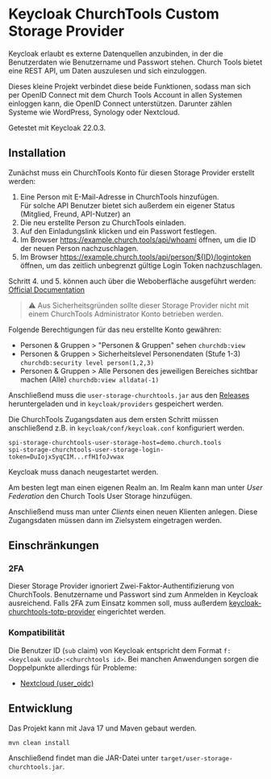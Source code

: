 # Keycloak ChurchTools Custom Storage Provider

Keycloak erlaubt es externe Datenquellen anzubinden, in der die Benutzerdaten wie Benutzername und Passwort stehen.
Church Tools bietet eine REST API, um Daten auszulesen und sich einzuloggen.

Dieses kleine Projekt verbindet diese beide Funktionen, sodass man sich per OpenID Connect mit dem Church Tools
Account in allen Systemen einloggen kann, die OpenID Connect unterstützen.
Darunter zählen Systeme wie WordPress, Synology oder Nextcloud.

Getestet mit Keycloak 22.0.3.

## Installation

Zunächst muss ein ChurchTools Konto für diesen Storage Provider erstellt werden:

1. Eine Person mit E-Mail-Adresse in ChurchTools hinzufügen.  
   Für solche API Benutzer bietet sich außerdem ein eigener Status (Mitglied, Freund, API-Nutzer) an
2. Die neu erstellte Person zu ChurchTools einladen.
3. Auf den Einladungslink klicken und ein Passwort festlegen.
4. Im Browser https://example.church.tools/api/whoami öffnen, um die ID der neuen Person nachzuschlagen.
5. Im Browser https://example.church.tools/api/person/${ID}/logintoken öffnen, 
   um das zeitlich unbegrenzt gültige Login Token nachzuschlagen.

Schritt 4. und 5. können auch über die Weboberfläche ausgeführt werden: [Official Documentation](https://hilfe.church.tools/wiki/0/API%20Authentifizierung#logintoken)

> ⚠️ Aus Sicherheitsgründen sollte dieser Storage Provider nicht mit einem ChurchTools Administrator Konto betrieben werden.

Folgende Berechtigungen für das neu erstellte Konto gewähren:

- Personen & Gruppen > "Personen & Gruppen" sehen `churchdb:view`
- Personen & Gruppen > Sicherheitslevel Personendaten (Stufe 1-3) `churchdb:security level person(1,2,3)`
- Personen & Gruppen > Alle Personen des jeweiligen Bereiches sichtbar machen (Alle) `churchdb:view alldata(-1)`

Anschließend muss die `user-storage-churchtools.jar` aus den
[Releases](https://github.com/canchanchara/keycloak-churchtools-storage-provider/releases)
heruntergeladen und in `keycloak/providers` gespeichert werden.

Die ChurchTools Zugangsdaten aus dem ersten Schritt müssen anschließend z.B. in `keycloak/conf/keycloak.conf`
konfiguriert werden.

```properties
spi-storage-churchtools-user-storage-host=demo.church.tools
spi-storage-churchtools-user-storage-login-token=DuIojxSyqCIM...rfH1foJvwax
```

Keycloak muss danach neugestartet werden.

Am besten legt man einen eigenen Realm an.
Im Realm kann man unter *User Federation* den Church Tools User Storage hinzufügen.

Anschließend muss man unter *Clients* einen neuen Klienten anlegen.
Diese Zugangsdaten müssen dann im Zielsystem eingetragen werden.

## Einschränkungen

### 2FA

Dieser Storage Provider ignoriert Zwei-Faktor-Authentifizierung von ChurchTools.
Benutzername und Passwort sind zum Anmelden in Keycloak ausreichend. 
Falls 2FA zum Einsatz kommen soll, muss außerdem
[keycloak-churchtools-totp-provider](https://github.com/canchanchara/keycloak-churchtools-totp-provider)
eingerichtet werden. 

### Kompatibilität

Die Benutzer ID (`sub` claim) von Keycloak entspricht dem Format `f:<keycloak uuid>:<churchtools id>`.
Bei manchen Anwendungen sorgen die Doppelpunkte allerdings für Probleme: 
- [Nextcloud (user_oidc)](https://github.com/nextcloud/user_oidc/issues/690)

## Entwicklung

Das Projekt kann mit Java 17 und Maven gebaut werden.

```bash
mvn clean install
```

Anschließend findet man die JAR-Datei unter `target/user-storage-churchtools.jar`.
